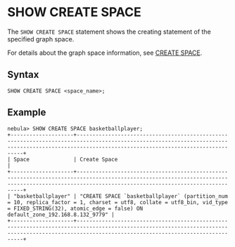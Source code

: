 # SHOW CREATE SPACE

The `SHOW CREATE SPACE` statement shows the creating statement of the specified graph space.

For details about the graph space information, see [CREATE SPACE](../../9.space-statements/1.create-space.md).

## Syntax

```ngql
SHOW CREATE SPACE <space_name>;
```

## Example

```ngql
nebula> SHOW CREATE SPACE basketballplayer;
+--------------------+-------------------------------------------------------------------------------------------------------------------------------------------------------------------------------------------------+
| Space              | Create Space                                                                                                                                                                                    |
+--------------------+-------------------------------------------------------------------------------------------------------------------------------------------------------------------------------------------------+
| "basketballplayer" | "CREATE SPACE `basketballplayer` (partition_num = 10, replica_factor = 1, charset = utf8, collate = utf8_bin, vid_type = FIXED_STRING(32), atomic_edge = false) ON default_zone_192.168.8.132_9779" |
+--------------------+-------------------------------------------------------------------------------------------------------------------------------------------------------------------------------------------------+
```
